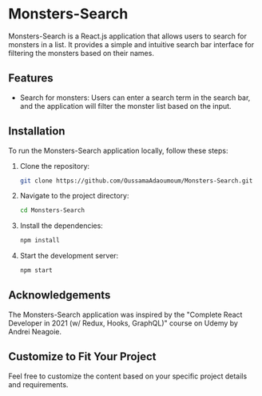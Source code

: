# Monsters-Search

Monsters-Search is a React.js application that allows users to search for monsters in a list. It provides a simple and intuitive search bar interface for filtering the monsters based on their names.

## Features

- Search for monsters: Users can enter a search term in the search bar, and the application will filter the monster list based on the input.

## Installation

To run the Monsters-Search application locally, follow these steps:

1. Clone the repository:

   ```bash
   git clone https://github.com/OussamaAdaoumoum/Monsters-Search.git
   
2. Navigate to the project directory:
   
   ```bash
   cd Monsters-Search
   
3. Install the dependencies:
   
   ```bash
   npm install

4. Start the development server:

   ```bash
   npm start

## Acknowledgements

The Monsters-Search application was inspired by the "Complete React Developer in 2021 (w/ Redux, Hooks, GraphQL)" course on Udemy by Andrei Neagoie.

## Customize to Fit Your Project

Feel free to customize the content based on your specific project details and requirements.








